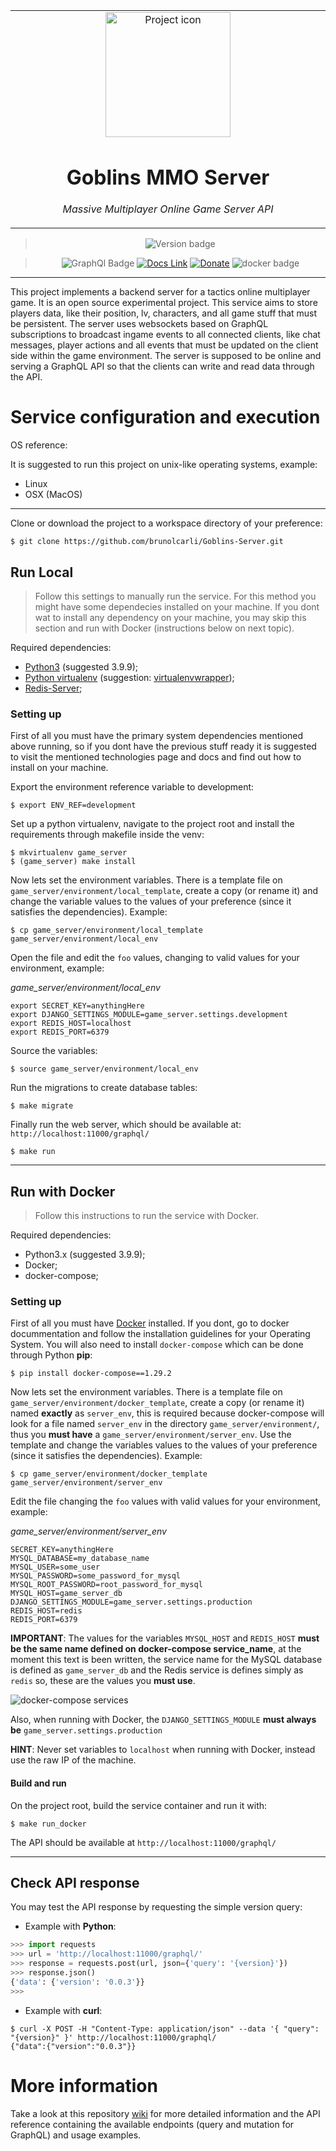 <table align="center"><tr><td align="center" width="9999">

<img src="https://advcloudfiles.advantech.com/cms/e3e079d5-76ec-4e2d-bbb0-030671ae2478/Content/content-image-1595228900162.jpg" align="center" width="200" alt="Project icon">

# Goblins MMO Server

*Massive Multiplayer Online Game Server API*
</td></tr>

</table>    

<div align="center">

> ![Version badge](https://img.shields.io/badge/version-0.0.3-silver.svg)

>![GraphQl Badge](https://badgen.net/badge/icon/graphql/pink?icon=graphql&label)
[![Docs Link](https://badgen.net/badge/docs/github_wiki?icon=github)](https://github.com/brunolcarli/Goblins-Server/wiki)
[![Donate](https://img.shields.io/badge/Donate-PayPal-green.svg)](https://www.paypal.com/cgi-bin/webscr?cmd=_donations&business=PPYA5P239NRML&currency_code=USD&source=url)
![docker badge](https://badgen.net/badge/icon/docker?icon=docker&label)

</div>

<hr />

This project implements a backend server for a tactics online multiplayer game. It is an open source experimental project. This service aims to store players data, like their position, lv, characters, and all game stuff that must be persistent. The server uses websockets based on GraphQL subscriptions to broadcast ingame events to all connected clients, like chat messages, player actions and all events that must be updated on the client side within the game environment. The server is supposed to be online and serving a GraphQL API so that the clients can write and read data through the API.

# Service configuration and execution


OS reference:

It is suggested to run this project on unix-like operating systems, example:

- Linux
- OSX (MacOS)

<hr />

Clone or download the project to a workspace directory of your preference:

```
$ git clone https://github.com/brunolcarli/Goblins-Server.git
```

## Run Local

> Follow this settings to manually run the service. For this method you might have some dependecies installed on your machine. If you dont wat to install any dependency on your machine, you may skip this section and run with Docker (instructions below on next topic).

Required dependencies:

- [Python3](https://www.python.org/) (suggested 3.9.9);
- [Python virtualenv](https://docs.python.org/3/tutorial/venv.html) (suggestion: [virtualenvwrapper](https://virtualenvwrapper.readthedocs.io/en/latest/));
- [Redis-Server](https://redis.io/topics/quickstart);


### Setting up

First of all you must have the primary system dependencies mentioned above running, so if you dont have the previous stuff ready it is suggested to visit the mentioned technologies page and docs and find out how to install on your machine.

Export the environment reference variable to development:

```
$ export ENV_REF=development
```

Set up a python virtualenv, navigate to the project root and install the requirements through makefile inside the venv:

```
$ mkvirtualenv game_server
$ (game_server) make install
```

Now lets set the environment variables. There is a template file on `game_server/environment/local_template`, create a copy (or rename it) and change the variable values to the values of your preference (since it satisfies the dependencies). Example:

```
$ cp game_server/environment/local_template game_server/environment/local_env
```

Open the file and edit the `foo` values, changing to valid values for your environment, example:


*game_server/environment/local_env*
```
export SECRET_KEY=anythingHere
export DJANGO_SETTINGS_MODULE=game_server.settings.development
export REDIS_HOST=localhost
export REDIS_PORT=6379
```

Source the variables:

```
$ source game_server/environment/local_env
```

Run the migrations to create database tables:

```
$ make migrate
```

Finally run the web server, which should be available at: `http://localhost:11000/graphql/`

```
$ make run
```

<hr />

## Run with Docker

> Follow this instructions to run the service with Docker.

Required dependencies:

- Python3.x (suggested 3.9.9);
- Docker;
- docker-compose;



### Setting up

First of all you must have [Docker](https://www.docker.com/) installed. If you dont, go to docker docummentation and follow the installation guidelines for your Operating System. You will also need to install `docker-compose` which can be done through Python **pip**:

```
$ pip install docker-compose==1.29.2
```

Now lets set the environment variables. There is a template file on `game_server/environment/docker_template`, create a copy (or rename it) named **exactly** as `server_env`, this is required because docker-compose will look for a file named `server_env` in the directory `game_server/environment/`, thus you **must have** a `game_server/environment/server_env`. Use the template and change the variables values to the values of your preference (since it satisfies the dependencies). Example:

```
$ cp game_server/environment/docker_template game_server/environment/server_env
```

Edit the file changing the `foo` values with valid values for your environment, example:


*game_server/environment/server_env*
```
SECRET_KEY=anythingHere
MYSQL_DATABASE=my_database_name
MYSQL_USER=some_user
MYSQL_PASSWORD=some_password_for_mysql
MYSQL_ROOT_PASSWORD=root_password_for_mysql
MYSQL_HOST=game_server_db
DJANGO_SETTINGS_MODULE=game_server.settings.production
REDIS_HOST=redis
REDIS_PORT=6379
```

**IMPORTANT**: The values for the variables `MYSQL_HOST` and `REDIS_HOST` **must be the same name defined on docker-compose service_name**, at the moment this text is been written, the service name for the MySQL database is defined as `game_server_db` and the Redis service is defines simply as `redis` so, these are the values you **must use**.

![docker-compose services](https://i.ibb.co/QDChxrB/dockercomposeprint.png)


Also, when running with Docker, the `DJANGO_SETTINGS_MODULE` **must always be** `game_server.settings.production`

**HINT**: Never set variables to `localhost` when running with Docker, instead use the raw IP of the machine.

#### Build and run

On the project root, build the service container and run it with:

```
$ make run_docker
```


The API should be available at `http://localhost:11000/graphql/`

<hr />

## Check API response

You may test the API response by requesting the simple version query:

- Example with **Python**:

```py
>>> import requests
>>> url = 'http://localhost:11000/graphql/'
>>> response = requests.post(url, json={'query': '{version}'})
>>> response.json()
{'data': {'version': '0.0.3'}}
>>>
```

- Example with **curl**:

```
$ curl -X POST -H "Content-Type: application/json" --data '{ "query": "{version}" }' http://localhost:11000/graphql/
{"data":{"version":"0.0.3"}}
```

# More information

Take a look at this repository [wiki](https://github.com/brunolcarli/Goblins-Server/wiki) for more detailed information and the API reference containing the available endpoints (query and mutation for GraphQL) and usage examples.